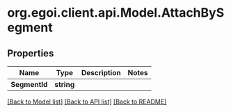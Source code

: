 
# org.egoi.client.api.Model.AttachBySegment

## Properties

Name | Type | Description | Notes
------------ | ------------- | ------------- | -------------
**SegmentId** | **string** |  | 

[[Back to Model list]](../README.md#documentation-for-models)
[[Back to API list]](../README.md#documentation-for-api-endpoints)
[[Back to README]](../README.md)

